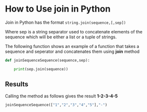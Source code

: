 # How to Use join in Python

Join in Python has the format 
``string.join(sequence,[,sep])``

Where sep is a string separator used to concatenate elements of the
sequence which will be either a list or a tuple of strings.

The following function shows an example of a function that takes a 
sequence and seperator and concatenates them using **join** method

```python
def joinSequenceSequence(sequence,sep):

    print(sep.join(sequence))
```

## Results

Calling the method as follows gives the result **1-2-3-4-5**

```python
joinSequenceSequence(["1","2","3","4","5"],"-")
```
